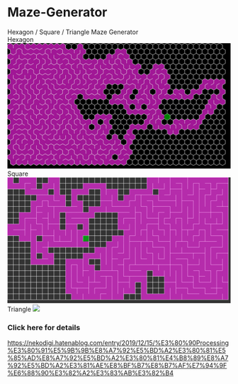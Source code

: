 # Maze-Generator
Hexagon / Square / Triangle Maze Generator<br>
Hexagon
![](https://github.com/Nekodigi/Images/blob/master/2019/Hexagon%20Maze.png)
Square
![](https://github.com/Nekodigi/Images/blob/master/2019/Rect%20Maze.png)
Triangle
![](https://github.com/Nekodigi/Images/blob/master/2019/Trangle%20Maze.png)
### Click here for details
https://nekodigi.hatenablog.com/entry/2019/12/15/%E3%80%90Processing%E3%80%91%E5%9B%9B%E8%A7%92%E5%BD%A2%E3%80%81%E5%85%AD%E8%A7%92%E5%BD%A2%E3%80%81%E4%B8%89%E8%A7%92%E5%BD%A2%E3%81%AE%E8%BF%B7%E8%B7%AF%E7%94%9F%E6%88%90%E3%82%A2%E3%83%AB%E3%82%B4
